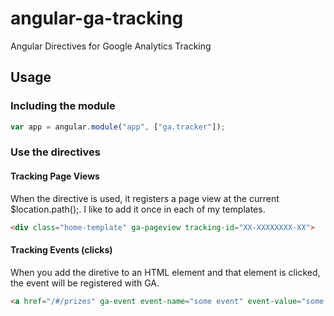 angular-ga-tracking
===================

Angular Directives for Google Analytics Tracking

## Usage

### Including the module

```javascript
var app = angular.module("app", ["ga.tracker"]);
```

### Use the directives

#### Tracking Page Views

When the directive is used, it registers a page view at the current $location.path();. I like to add it once in each of my templates.

```html
<div class="home-template" ga-pageview tracking-id="XX-XXXXXXXX-XX">
```

#### Tracking Events (clicks)

When you add the diretive to an HTML element and that element is clicked, the event will be registered with GA.

```html
<a href="/#/prizes" ga-event event-name="some event" event-value="some value" profile-id="XX-XXXXXXXX-XX">View Prizes</a>
```
